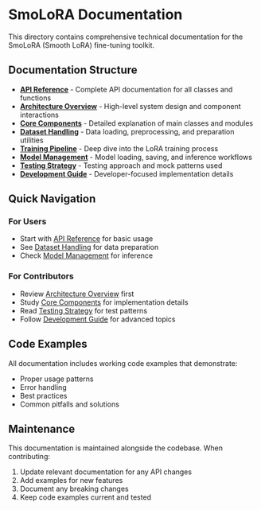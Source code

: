 # SmoLoRA Documentation

This directory contains comprehensive technical documentation for the SmoLoRA (Smooth LoRA) fine-tuning toolkit.

## Documentation Structure

- **[API Reference](api-reference.md)** - Complete API documentation for all classes and functions
- **[Architecture Overview](architecture.md)** - High-level system design and component interactions
- **[Core Components](core-components.md)** - Detailed explanation of main classes and modules
- **[Dataset Handling](dataset-handling.md)** - Data loading, preprocessing, and preparation utilities
- **[Training Pipeline](training-pipeline.md)** - Deep dive into the LoRA training process
- **[Model Management](model-management.md)** - Model loading, saving, and inference workflows
- **[Testing Strategy](testing-strategy.md)** - Testing approach and mock patterns used
- **[Development Guide](development-guide.md)** - Developer-focused implementation details

## Quick Navigation

### For Users
- Start with [API Reference](api-reference.md) for basic usage
- See [Dataset Handling](dataset-handling.md) for data preparation
- Check [Model Management](model-management.md) for inference

### For Contributors
- Review [Architecture Overview](architecture.md) first
- Study [Core Components](core-components.md) for implementation details
- Read [Testing Strategy](testing-strategy.md) for test patterns
- Follow [Development Guide](development-guide.md) for advanced topics

## Code Examples

All documentation includes working code examples that demonstrate:
- Proper usage patterns
- Error handling
- Best practices
- Common pitfalls and solutions

## Maintenance

This documentation is maintained alongside the codebase. When contributing:
1. Update relevant documentation for any API changes
2. Add examples for new features
3. Document any breaking changes
4. Keep code examples current and tested
